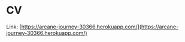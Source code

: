 # CV

Link: [https://arcane-journey-30366.herokuapp.com/](https://arcane-journey-30366.herokuapp.com/)